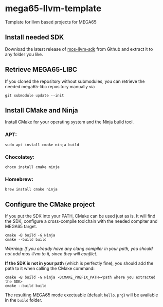 # mega65-llvm-template
Template for llvm based projects for MEGA65

## Install needed SDK
Download the latest release of [mos-llvm-sdk](https://github.com/llvm-mos/llvm-mos-sdk/releases) from Github and extract it to any folder you like.

## Retrieve MEGA65-LIBC
If you cloned the repository without submodules, you can retrieve the needed mega65-libc repository manually via

`git submodule update --init`

## Install CMake and Ninja
Install [CMake](https://cmake.org/) for your operating system and the [Ninja](https://ninja-build.org/) build tool.

### APT:
```
sudo apt install cmake ninja-build
```

### Chocolatey:
```
choco install cmake ninja
```

### Homebrew:
```
brew install cmake ninja
```


## Configure the CMake project
If you put the SDK into your PATH, CMake can be used just as is. It will find the SDK, configure a cross-compile toolchain with the needed compiter and MEGA65 target.

```
cmake -B build -G Ninja
cmake --build build
```

*Warning: If you already have any clang compiler in your path, you should not add mos-llvm to it, since they will conflict.*

**If the SDK is not in your path** (which is perfectly fine), you should add the path to it when calling the CMake command:

```
cmake -B build -G Ninja -DCMAKE_PREFIX_PATH=<path where you extracted the SDK>
cmake --build build
```
The resulting MEGA65 mode exectuable (default `hello.prg`) will be available in the `build` folder.
